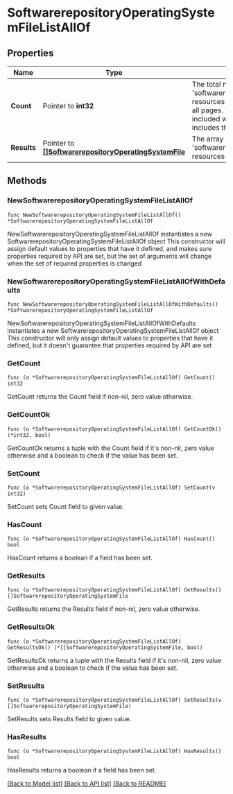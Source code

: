 # SoftwarerepositoryOperatingSystemFileListAllOf

## Properties

Name | Type | Description | Notes
------------ | ------------- | ------------- | -------------
**Count** | Pointer to **int32** | The total number of &#39;softwarerepository.OperatingSystemFile&#39; resources matching the request, accross all pages. The &#39;Count&#39; attribute is included when the HTTP GET request includes the &#39;$inlinecount&#39; parameter. | [optional] 
**Results** | Pointer to [**[]SoftwarerepositoryOperatingSystemFile**](softwarerepository.OperatingSystemFile.md) | The array of &#39;softwarerepository.OperatingSystemFile&#39; resources matching the request. | [optional] 

## Methods

### NewSoftwarerepositoryOperatingSystemFileListAllOf

`func NewSoftwarerepositoryOperatingSystemFileListAllOf() *SoftwarerepositoryOperatingSystemFileListAllOf`

NewSoftwarerepositoryOperatingSystemFileListAllOf instantiates a new SoftwarerepositoryOperatingSystemFileListAllOf object
This constructor will assign default values to properties that have it defined,
and makes sure properties required by API are set, but the set of arguments
will change when the set of required properties is changed

### NewSoftwarerepositoryOperatingSystemFileListAllOfWithDefaults

`func NewSoftwarerepositoryOperatingSystemFileListAllOfWithDefaults() *SoftwarerepositoryOperatingSystemFileListAllOf`

NewSoftwarerepositoryOperatingSystemFileListAllOfWithDefaults instantiates a new SoftwarerepositoryOperatingSystemFileListAllOf object
This constructor will only assign default values to properties that have it defined,
but it doesn't guarantee that properties required by API are set

### GetCount

`func (o *SoftwarerepositoryOperatingSystemFileListAllOf) GetCount() int32`

GetCount returns the Count field if non-nil, zero value otherwise.

### GetCountOk

`func (o *SoftwarerepositoryOperatingSystemFileListAllOf) GetCountOk() (*int32, bool)`

GetCountOk returns a tuple with the Count field if it's non-nil, zero value otherwise
and a boolean to check if the value has been set.

### SetCount

`func (o *SoftwarerepositoryOperatingSystemFileListAllOf) SetCount(v int32)`

SetCount sets Count field to given value.

### HasCount

`func (o *SoftwarerepositoryOperatingSystemFileListAllOf) HasCount() bool`

HasCount returns a boolean if a field has been set.

### GetResults

`func (o *SoftwarerepositoryOperatingSystemFileListAllOf) GetResults() []SoftwarerepositoryOperatingSystemFile`

GetResults returns the Results field if non-nil, zero value otherwise.

### GetResultsOk

`func (o *SoftwarerepositoryOperatingSystemFileListAllOf) GetResultsOk() (*[]SoftwarerepositoryOperatingSystemFile, bool)`

GetResultsOk returns a tuple with the Results field if it's non-nil, zero value otherwise
and a boolean to check if the value has been set.

### SetResults

`func (o *SoftwarerepositoryOperatingSystemFileListAllOf) SetResults(v []SoftwarerepositoryOperatingSystemFile)`

SetResults sets Results field to given value.

### HasResults

`func (o *SoftwarerepositoryOperatingSystemFileListAllOf) HasResults() bool`

HasResults returns a boolean if a field has been set.


[[Back to Model list]](../README.md#documentation-for-models) [[Back to API list]](../README.md#documentation-for-api-endpoints) [[Back to README]](../README.md)



